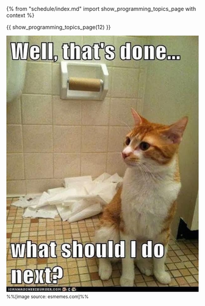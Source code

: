 {% from "schedule/index.md" import show_programming_topics_page with context %}

{{ show_programming_topics_page(12) }}

<div class="indented-level2">

<img src="../../images/cat.jpg" /><br>
<small>%%[image source: esmemes.com]%%</small>
</div>
